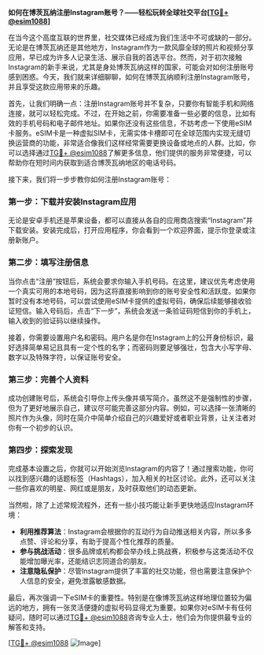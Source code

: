 **如何在博茨瓦纳注册Instagram账号？——轻松玩转全球社交平台[[TG💪+ @esim1088](https://t.me/s/esim1088)]**

在当今这个高度互联的世界里，社交媒体已经成为我们生活中不可或缺的一部分。无论是在博茨瓦纳还是其他地方，Instagram作为一款风靡全球的照片和视频分享应用，早已成为许多人记录生活、展示自我的首选平台。然而，对于初次接触Instagram的新手来说，尤其是身处博茨瓦纳这样的国家，可能会对如何注册账号感到困惑。今天，我们就来详细聊聊，如何在博茨瓦纳顺利注册Instagram账号，并且享受这款应用带来的乐趣。

首先，让我们明确一点：注册Instagram账号并不复杂，只要你有智能手机和网络连接，就可以轻松完成。不过，在开始之前，你需要准备一些必要的信息，比如有效的手机号码和电子邮件地址。如果你还没有这些信息，不妨考虑一下使用eSIM卡服务。eSIM卡是一种虚拟SIM卡，无需实体卡槽即可在全球范围内实现无缝切换运营商的功能，非常适合像我们这样经常需要更换设备或地点的人群。比如，你可以选择通过[TG💪+ @esim1088](https://t.me/s/esim1088)了解更多信息，他们提供的服务非常便捷，可以帮助你在短时间内获取到适合博茨瓦纳地区的电话号码。

接下来，我们将一步步教你如何注册Instagram账号：

### 第一步：下载并安装Instagram应用

无论是安卓手机还是苹果设备，都可以直接从各自的应用商店搜索“Instagram”并下载安装。安装完成后，打开应用程序，你会看到一个欢迎界面，提示你登录或注册新账户。

### 第二步：填写注册信息

当你点击“注册”按钮后，系统会要求你输入手机号码。在这里，建议优先考虑使用一个真实可用的本地号码，因为这将直接影响到你的账号安全性和活跃度。如果你暂时没有本地号码，可以尝试使用eSIM卡提供的虚拟号码，确保后续能够接收验证短信。输入号码后，点击“下一步”，系统会发送一条验证码短信到你的手机上，输入收到的验证码以继续操作。

接着，你需要设置用户名和密码。用户名是你在Instagram上的公开身份标识，最好选择简单易记且具有一定个性的名字；而密码则要足够强壮，包含大小写字母、数字以及特殊字符，以保证账号安全。

### 第三步：完善个人资料

成功创建账号后，系统会引导你上传头像并填写简介。虽然这不是强制性的步骤，但为了更好地展示自己，建议尽可能完善这部分内容。例如，可以选择一张清晰的照片作为头像，同时在简介中简单介绍自己的兴趣爱好或者职业背景，让关注者对你有一个初步的认识。

### 第四步：探索发现

完成基本设置之后，你就可以开始浏览Instagram的内容了！通过搜索功能，你可以找到感兴趣的话题标签（Hashtags），加入相关的社区讨论。此外，还可以关注一些你喜欢的明星、网红或是朋友，及时获取他们的动态更新。

当然啦，除了上述常规流程外，还有一些小技巧能让新手更快地适应Instagram环境：

- **利用推荐算法**：Instagram会根据你的互动行为自动推送相关内容，所以多多点赞、评论和分享，有助于提高个性化推荐的质量。
- **参与挑战活动**：很多品牌或机构都会举办线上挑战赛，积极参与这类活动不仅能增加曝光率，还能结识志同道合的朋友。
- **注意隐私保护**：尽管Instagram提供了丰富的社交功能，但也需要注意保护个人信息的安全，避免泄露敏感数据。

最后，再次强调一下eSIM卡的重要性。特别是在像博茨瓦纳这样地理位置较为偏远的地方，拥有一张灵活便捷的虚拟号码显得尤为重要。如果你对eSIM卡有任何疑问，随时可以通过[TG💪+ @esim1088](https://t.me/s/esim1088)咨询专业人士，他们会为你提供最专业的解答和支持。

[[TG💪+ @esim1088](https://t.me/s/esim1088) ![Image](https://i.postimg.cc/4NQfJmqS/Snipaste-2025-05-13-00-14-12.png)]
